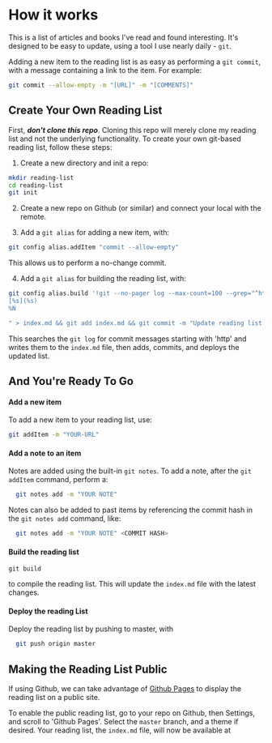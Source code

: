 # How it works

This is a list of articles and books I've read and found interesting. It's designed to be easy to update, using a tool I use nearly daily - `git`.

Adding a new item to the reading list is as easy as performing a `git commit`, with a message containing a link to the item. For example:

```bash
git commit --allow-empty -m "[URL]" -m "[COMMENTS]"
```

## Create Your Own Reading List

First, _**don't clone this repo**_. Cloning this repo will merely clone my reading list and not the underlying functionality. To create your own git-based reading list, follow these steps:

1. Create a new directory and init a repo:

  ```bash
  mkdir reading-list
  cd reading-list
  git init
  ```

2. Create a new repo on Github (or similar) and connect your local with the remote.

3. Add a `git alias` for adding a new item, with:

  ```bash
  git config alias.addItem "commit --allow-empty"
  ```

  This allows us to perform a no-change commit.

4. Add a `git alias` for building the reading list, with:

  ```bash
  git config alias.build '!git --no-pager log --max-count=100 --grep="^http" --pretty=format:"%ad  
  [%s](%s)  
  %N

  " > index.md && git add index.md && git commit -m "Update reading list." && git push origin master'
  ```

  This searches the `git log` for commit messages starting with 'http' and writes them to the `index.md` file, then adds, commits, and deploys the updated list.

## And You're Ready To Go

#### Add a new item
To add a new item to your reading list, use:

```bash
git addItem -m "YOUR-URL"
```


#### Add a note to an item
Notes are added using the built-in `git notes`. To add a note, after the `git addItem` command, perform a:

```bash
  git notes add -m "YOUR NOTE"
```

Notes can also be added to past items by referencing the commit hash in the `git notes add` command, like:

```bash
  git notes add -m "YOUR NOTE" <COMMIT HASH>
```


#### Build the reading list

```
git build
```

to compile the reading list. This will update the `index.md` file with the latest changes.


#### Deploy the reading List
Deploy the reading list by pushing to master, with

```bash
  git push origin master
```


## Making the Reading List Public

If using Github, we can take advantage of [Github Pages](https://pages.github.com/) to display the reading list on a public site.

To enable the public reading list, go to your repo on Github, then Settings, and scroll to 'Github Pages'. Select the `master` branch, and a theme if desired. Your reading list, the `index.md` file, will now be available at
